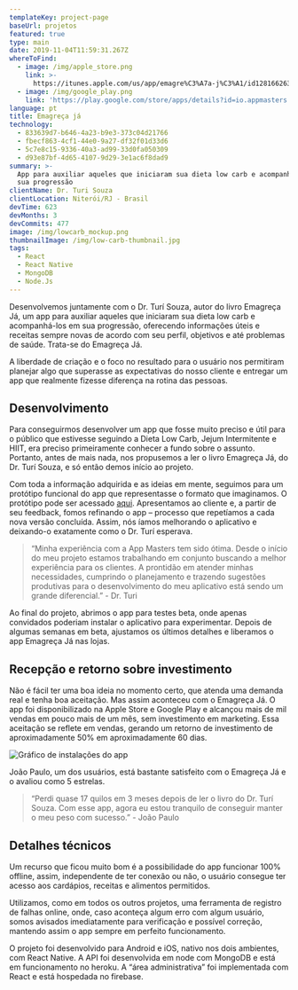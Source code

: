 ```yaml
---
templateKey: project-page
baseUrl: projetos
featured: true
type: main
date: 2019-11-04T11:59:31.267Z
whereToFind:
  - image: /img/apple_store.png
    link: >-
      https://itunes.apple.com/us/app/emagre%C3%A7a-j%C3%A1/id1281662637?l=pt&ls=1&mt=8
  - image: /img/google_play.png
    link: 'https://play.google.com/store/apps/details?id=io.appmasters.lowcarb'
language: pt
title: Emagreça já
technology:
  - 833639d7-b646-4a23-b9e3-373c04d21766
  - fbecf863-4cf1-44e0-9a27-df32f01d33d6
  - 5c7e8c15-9336-40a3-ad99-33d0fa050309
  - d93e87bf-4d65-4107-9d29-3e1ac6f8dad9
summary: >-
  App para auxiliar aqueles que iniciaram sua dieta low carb e acompanhá-los em
  sua progressão
clientName: Dr. Turi Souza
clientLocation: Niterói/RJ - Brasil
devTime: 623
devMonths: 3
devCommits: 477
image: /img/lowcarb_mockup.png
thumbnailImage: /img/low-carb-thumbnail.jpg
tags:
  - React
  - React Native
  - MongoDB
  - Node.Js
---
```

Desenvolvemos juntamente com o Dr. Turí Souza, autor do livro Emagreça Já,  um app para auxiliar aqueles que iniciaram sua dieta low carb e acompanhá-los em sua progressão, oferecendo informações úteis e receitas sempre novas de acordo com seu perfil, objetivos e até problemas de saúde. Trata-se do Emagreça Já.

A liberdade de criação e o foco no resultado para o usuário nos permitiram planejar algo que superasse as expectativas do nosso cliente e entregar um app que realmente fizesse diferença na rotina das pessoas.

## Desenvolvimento

Para conseguirmos desenvolver um app que fosse muito preciso e útil para o público que estivesse seguindo a Dieta Low Carb, Jejum Intermitente e HIIT, era preciso primeiramente conhecer a fundo sobre o assunto. Portanto, antes de mais nada, nos propusemos a ler o livro Emagreça Já, do Dr. Turí Souza, e só então demos início ao projeto.

Com toda a informação adquirida e as ideias em mente, seguimos para um protótipo funcional do app que representasse o formato que imaginamos. O protótipo pode ser acessado [aqui](https://www.fluidui.com/editor/live/preview/cF9hM3AzUXN3azhrZWFTaWFRdU5UYVBxN2dWNUpUTDBiNw==). Apresentamos ao cliente e, a partir de seu feedback, fomos refinando o app – processo que repetíamos a cada nova versão concluída. Assim, nós íamos melhorando o aplicativo e deixando-o exatamente como o Dr. Turí esperava.

> “Minha experiência com a App Masters tem sido ótima. Desde o início do meu projeto estamos trabalhando em conjunto buscando a melhor experiência para os clientes. A prontidão em atender minhas necessidades, cumprindo o planejamento e trazendo sugestões produtivas para o desenvolvimento do meu aplicativo está sendo um grande diferencial.” - Dr. Turi

Ao final do projeto, abrimos o app para testes beta, onde apenas convidados poderiam instalar o aplicativo para experimentar. Depois de algumas semanas em beta, ajustamos os últimos detalhes e liberamos o app Emagreça Já nas lojas.

## Recepção e retorno sobre investimento

Não é fácil ter uma boa ideia no momento certo, que atenda uma demanda real e tenha boa aceitação. Mas assim aconteceu com o Emagreça Já. O app foi disponibilizado na Apple Store e Google Play e alcançou mais de mil vendas em pouco mais de um mês, sem investimento em marketing. Essa aceitação se reflete em vendas, gerando um retorno de investimento de aproximadamente 50% em aproximadamente 60 dias.

![Gráfico de instalações do app](/img/instalacoes_lowcarb-1.png "Instalações")

João Paulo, um dos usuários, está bastante satisfeito com o Emagreça Já e o avaliou como 5 estrelas. 

> “Perdi quase 17 quilos em 3 meses depois de ler o livro do Dr. Turí Souza. Com esse app, agora eu estou tranquilo de conseguir manter o meu peso com sucesso.” - João Paulo

## Detalhes técnicos

Um recurso que ficou muito bom é a possibilidade do app funcionar 100% offline, assim, independente de ter conexão ou não, o usuário consegue ter acesso aos cardápios, receitas e alimentos permitidos.

Utilizamos, como em todos os outros projetos, uma ferramenta de registro de falhas online, onde, caso aconteça algum erro com algum usuário, somos avisados imediatamente para verificação e possível correção, mantendo assim o app sempre em perfeito funcionamento.

O projeto foi desenvolvido para Android e iOS, nativo nos dois ambientes, com React Native. A API foi desenvolvida em node com MongoDB e está em funcionamento no heroku. A “área administrativa” foi implementada com React e está hospedada no firebase.
